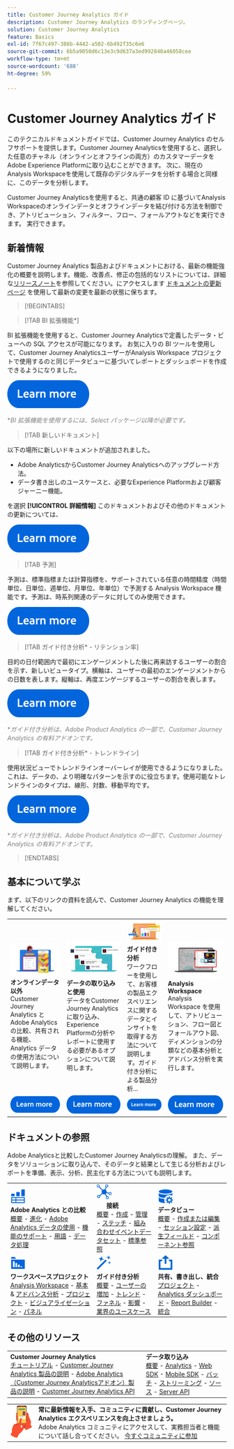 ```yaml
---
title: Customer Journey Analytics ガイド
description: Customer Journey Analytics のランディングページ。
solution: Customer Journey Analytics
feature: Basics
exl-id: 7f67c497-386b-4442-a502-6b492f35c6e6
source-git-commit: 6b5a9050d6c13e3c9d637a3ed992840a46058cee
workflow-type: tm+mt
source-wordcount: '688'
ht-degree: 59%

---
```


# Customer Journey Analytics ガイド

このテクニカルドキュメントガイドでは、Customer Journey Analytics のセルフサポートを提供します。Customer Journey Analyticsを使用すると、選択した任意のチャネル（オンラインとオフラインの両方）のカスタマーデータをAdobe Experience Platformに取り込むことができます。 次に、現在のAnalysis Workspaceを使用して既存のデジタルデータを分析する場合と同様に、このデータを分析します。

Customer Journey Analyticsを使用すると、共通の顧客 ID に基づいてAnalysis Workspaceのオンラインデータとオフラインデータを結び付ける方法を制御でき、アトリビューション、フィルター、フロー、フォールアウトなどを実行できます。 実行できます。

## 新着情報

Customer Journey Analytics 製品およびドキュメントにおける、最新の機能強化の概要を説明します。機能、改善点、修正の包括的なリストについては、詳細な[リリースノート](../release-notes/latest.md)を参照してください。にアクセスします [ドキュメントの更新ページ](../release-notes/doc-changes.md) を使用して最新の変更を最新の状態に保ちます。

>[!BEGINTABS]

>[!TAB BI 拡張機能*]

BI 拡張機能を使用すると、Customer Journey Analyticsで定義したデータ・ビューへの SQL アクセスが可能になります。 お気に入りの BI ツールを使用して、Customer Journey AnalyticsユーザーがAnalysis Workspace プロジェクトで使用するのと同じデータビューに基づいてレポートとダッシュボードを作成できるようになりました。

[![i画像](assets/learn-more-button.svg)](/help/data-views/bi-extension.md)

<span style="color:gray">*_BI 拡張機能を使用するには、Select パッケージ以降が必要です。_</span>


<!--
>[!TAB Improved Audience Publising] 

Audiences that are published from Customer Journey Analytics are now available in the new **Audiences** section in Adobe Experience Platform. Audiences are now available in Experience Platform seconds after they are published from Customer Journey Analytics. Improved sorting and filter options in Experience Platform for Customer Journey Analytics audiences. 

[![image](assets/learn-more-button.svg)](/help/components/audiences/publish.md)

-->


>[!TAB 新しいドキュメント]

以下の場所に新しいドキュメントが追加されました。<ul><li>Adobe AnalyticsからCustomer Journey Analyticsへのアップグレード方法。</li><li>データ書き出しのユースケースと、必要なExperience Platformおよび顧客ジャーニー機能。 </li></ul>を選択 **[!UICONTROL 詳細情報]** このドキュメントおよびその他のドキュメントの更新については、

[![i画像](assets/learn-more-button.svg)](/help/release-notes/doc-changes.md)

>[!TAB 予測]

予測は、標準指標または計算指標を、サポートされている任意の時間精度（時間単位、日単位、週単位、月単位、年単位）で予測する Analysis Workspace 機能です。予測は、時系列関連のデータに対してのみ使用できます。

[![i画像](assets/learn-more-button.svg)](/help/analysis-workspace/c-forecast/forecasting.md)

>[!TAB ガイド付き分析* - リテンション率]

目的の日付範囲内で最初にエンゲージメントした後に再来訪するユーザーの割合を示す、新しいビュータイプ。横軸は、ユーザーの最初のエンゲージメントからの日数を表します。縦軸は、再度エンゲージするユーザーの割合を表します。

[![i画像](assets/learn-more-button.svg)](/help/guided-analysis/types/retention-rates.md)

<span style="color:gray">*_ガイド付き分析は、Adobe Product Analytics の一部で、Customer Journey Analytics の有料アドオンです。_</span>


>[!TAB ガイド付き分析* - トレンドライン]

使用状況ビューでトレンドラインオーバーレイが使用できるようになりました。これは、データの、より明確なパターンを示すのに役立ちます。使用可能なトレンドラインのタイプは、線形、対数、移動平均です。

[![画像](assets/learn-more-button.svg)](/help/guided-analysis/types/usage.md)

<span style="color:gray">*_ガイド付き分析は、Adobe Product Analytics の一部で、Customer Journey Analytics の有料アドオンです。_</span>

>[!ENDTABS]

## 基本について学ぶ

まず、以下のリンクの資料を読んで、Customer Journey Analytics の機能を理解してください。

<table style="table-layout:fixed">
  <tr style="border: 0;">
    <td>
    <a href="/help/getting-started/aa-vs-cja/overview.md"><img src="./assets/aa-vs-cja.png"></a>
    <div><strong>オンラインデータ以外</strong><br/>Customer Journey Analytics と Adobe Analytics の比較、共有される機能、Analytics データの使用方法について説明します。</div>
    </td>
    <td>
    <a href="/help/data-ingestion/data-ingestion.md"><img src="./assets/data-ingestion.png"></a>
    <div><strong>データの取り込みと使用</strong><br/>データをCustomer Journey Analyticsに取り込み、Experience Platformの分析やレポートに使用する必要があるオプションについて説明します。</div>
    </td>
    <td>
    <a href="/help/guided-analysis/overview.md"><img src="./assets/product-analytics.png"></a>
    <div><strong>ガイド付き分析</strong><br/>ワークフローを使用して、お客様の製品エクスペリエンスに関するデータとインサイトを取得する方法について説明します。ガイド付き分析による製品分析...
    </div>
    </td>
    <td>
    <a href="/help/analysis-workspace/home.md"><img src="./assets/workspace.png"></a>
    <div><strong>Analysis Workspace</strong><br/>Analysis Workspace を使用して、アトリビューション、フロー図とフォールアウト図、ディメンションの分類などの基本分析とアドバンス分析を実行します。</div>
    </td>
  </tr>
  <tr style="border: 0;">
    <td align="center"><a href="/help/getting-started/aa-vs-cja/overview.md"><img src="./assets/learn-more-button.svg"></a></td>
    <td align="center"><a href="/help/data-ingestion/data-ingestion.md"><img src="./assets/learn-more-button.svg"></a></td>
    <td align="center"><a href="/help/guided-analysis/overview.md"><img src="./assets/learn-more-button.svg"></a></td>
    <td align="center"><a href="/help/analysis-workspace/home.md"><img src="./assets/learn-more-button.svg"></a></td>
    </tr>
</table>

## ドキュメントの参照

Adobe Analyticsと比較したCustomer Journey Analyticsの理解。 また、データをソリューションに取り込んで、そのデータと結果として生じる分析およびレポートを準備、表示、分析、民主化する方法についても説明します。

<table style="table-layout:auto">
  <tr style="border: 0;">
    <td>
      <img src="./assets/analytics.svg" width="35px"><br/>
      <strong>Adobe Analytics との比較</strong><br/><a href="/help/getting-started/aa-vs-cja/overview.md">概要</a> - <a href="/help/getting-started/aa-to-cja.md">進化</a> - <a href="/help/getting-started/aa-vs-cja/aa-data-in-cja.md">Adobe Analytics データの使用</a> - <a href="/help/getting-started/aa-vs-cja/cja-aa.md">機能のサポート</a> - <a href="/help/getting-started/aa-vs-cja/terminology.md">用語</a> - <a href="/help/getting-started/aa-vs-cja/data-processing-comparisons.md">データ処理</a>
    </td>
    <td>
      <img src="./assets/connections.svg" width="35px"><br/>
      <strong>接続</strong><br/><a href="/help/connections/overview.md">概要</a> - <a href="/help/connections/create-connection.md">作成</a> - <a href="/help/connections/manage-connections.md">管理</a> - <a href="/help/stitching/overview.md">ステッチ</a> - <a href="/help/connections/combined-dataset.md">組み合わせイベントデータセット</a> - <a href="/help/connections/standard-lookups.md">標準参照</a>
    </td>
     <td>
      <img src="./assets/dataviews.svg" width="35px"><br/>
      <strong>データビュー</strong><br/><a href="/help/data-views/data-views.md">概要</a> - <a href="/help/data-views/create-dataview.md">作成または編集</a> - <a href="/help/data-views/session-settings.md">セッション設定</a> - <a href="/help/data-views/derived-fields/derived-fields.md">派生フィールド</a> - <a href="/help/data-views/component-reference.md">コンポーネント参照</a>
    </td>

</tr>
  <tr style="border: 0;">
    <td>
      <img src="./assets/workspace.svg" width="35px"><br/>
      <strong>ワークスペースプロジェクト</strong><br/><a href="/help/analysis-workspace/home.md">Analysis Workspace</a> - <a href="/help/analysis-workspace/perform-basic-analysis.md">基本</a> &amp; <a href="/help/analysis-workspace/perform-adv-analysis.md">アドバンス分析</a> - <a href="/help/analysis-workspace/build-workspace-project/freeform-overview.md">プロジェクト</a> - <a href="/help/analysis-workspace/visualizations/freeform-analysis-visualizations.md">ビジュアライゼーション</a> - <a href="/help/analysis-workspace/c-panels/freeform-panel.md">パネル</a>
    </td>
    <td>
      <img src="./assets/guided-analysis.svg" width="35px"><br/>
      <strong>ガイド付き分析</strong><br/><a href="/help/guided-analysis/overview.md">概要</a> - <a href="/help/guided-analysis/types/active.md">ユーザーの増加</a> - <a href="/help/guided-analysis/types/usage.md">トレンド</a> - <a href="/help/guided-analysis/types/friction.md">ファネル</a> - <a href="/help/guided-analysis/types/release.md">影響</a> - <a href="/help/guided-analysis/industry-use-cases.md">業界のユースケース</a>
    </td>
    <td>
      <img src="./assets/share.svg" width="35px"><br/>
      <strong>共有、書き出し、統合</strong><br/><a href="/help/analysis-workspace/curate-share/share-projects.md">プロジェクト</a> - <a href="/help/mobile-app/home.md">Analytics ダッシュボード</a> - <a href="/help/report-builder/report-buider-overview.md">Report Builder</a>  - <a href="/help/integrations/overview.md">統合</a>
    </td>
  </tr>
</table>

## その他のリソース

<table style="table-layout:fixed"><tr style="border: 0;">
<td><strong>Customer Journey Analytics</strong><br/>
<a href="https://experienceleague.adobe.com/en/docs/customer-journey-analytics-learn/tutorials/overview" target="_blank">チュートリアル</a> - <a href="https://helpx.adobe.com/jp/legal/product-descriptions/customer-journey-analytics.html" target="_blank">Customer Journey Analytics 製品の説明</a> - <a href="https://helpx.adobe.com/jp/legal/product-descriptions/adobe-analytics-addon-customer-journey-analytics.html" target="_blank">Adobe Analytics（Customer Journey Analyticsアドオン）製品の説明</a> - <a href="https://developer.adobe.com/cja-apis/docs/" target="_blank">Customer Journey Analytics API</a>
</td>
<td><strong>データ取り込み</strong><br/><a href="/help/data-ingestion/data-ingestion.md">概要</a> - <a href="/help/data-ingestion/analytics.md">Analytics</a> - <a href="/help/data-ingestion/aepwebsdk.md">Web SDK</a> - <a href="/help/data-ingestion/aepmobilesdk.md">Mobile SDK</a> - <a href="/help/data-ingestion/batch.md">バッチ</a> - <a href="/help/data-ingestion/streaming.md">ストリーミング</a> - <a href="/help/data-ingestion/sources.md">ソース</a> - <a href="/help/data-ingestion/serverapi.md">Server API</a>
</td>
</tr></table>


<table style="table-layout:auto" class="tablelayout-is-fixed"><tbody><tr style="border: 0;"><td><img src="./assets/newsletter.png"></td><td>
<b>常に最新情報を入手、コミュニティに貢献し、Customer Journey Analytics エクスペリエンスを向上させましょう。</b><br>Adobe Analytics コミュニティにアクセスして、実務担当者と機能について話し合ってください。 <a href="https://experienceleaguecommunities.adobe.com/t5/adobe-analytics/ct-p/adobe-analytics-community?profile.language=ja">今すぐコミュニティに参加</a></td></tr></tbody></table>
